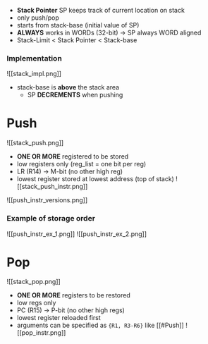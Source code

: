 - **Stack Pointer** SP keeps track of current location on stack
- only push/pop
- starts from stack-base (initial value of SP)
- **ALWAYS** works in WORDs (32-bit) -> SP always WORD aligned
- Stack-Limit < Stack Pointer < Stack-base


### Implementation

![[stack_impl.png]]

- stack-base is **above** the stack area
	- SP **DECREMENTS** when pushing



# Push

![[stack_push.png]]

- **ONE OR MORE** registered to be stored
- low registers only (reg_list = one bit per reg)
- LR (R14) -> M-bit (no other high reg)
- lowest register stored at lowest address (top of stack)
![[stack_push_instr.png]]

![[push_instr_versions.png]]

### Example of storage order

![[push_instr_ex_1.png]]
![[push_instr_ex_2.png]]

# Pop

![[stack_pop.png]]

- **ONE OR MORE** registers to be restored
- low regs only
- PC (R15) -> P-bit (no other high regs)
- lowest register reloaded first
- arguments can be specified as `{R1, R3-R6}` like [[#Push]]
![[pop_instr.png]]